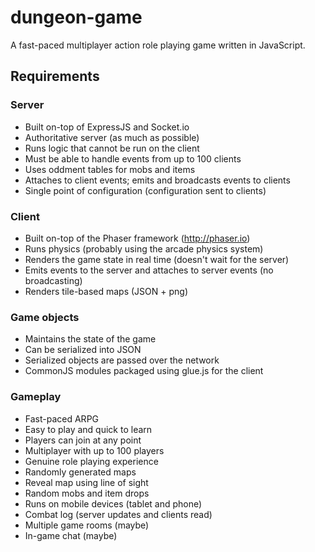 dungeon-game
============

A fast-paced multiplayer action role playing game written in JavaScript.

Requirements
------------

### Server

- Built on-top of ExpressJS and Socket.io
- Authoritative server (as much as possible)
- Runs logic that cannot be run on the client
- Must be able to handle events from up to 100 clients
- Uses oddment tables for mobs and items
- Attaches to client events; emits and broadcasts events to clients
- Single point of configuration (configuration sent to clients)

### Client

- Built on-top of the Phaser framework (http://phaser.io)
- Runs physics (probably using the arcade physics system)
- Renders the game state in real time (doesn't wait for the server)
- Emits events to the server and attaches to server events (no broadcasting)
- Renders tile-based maps (JSON + png)

### Game objects

- Maintains the state of the game
- Can be serialized into JSON
- Serialized objects are passed over the network
- CommonJS modules packaged using glue.js for the client

### Gameplay

- Fast-paced ARPG
- Easy to play and quick to learn
- Players can join at any point
- Multiplayer with up to 100 players
- Genuine role playing experience
- Randomly generated maps
- Reveal map using line of sight
- Random mobs and item drops
- Runs on mobile devices (tablet and phone)
- Combat log (server updates and clients read)
- Multiple game rooms (maybe)
- In-game chat (maybe)
